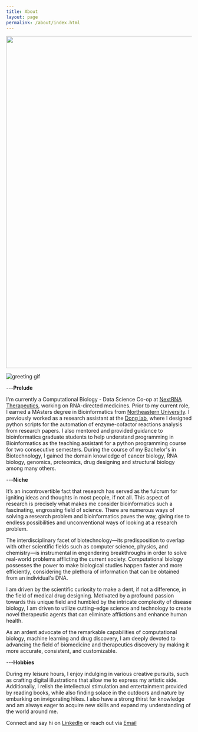 ```yaml
---
title: About
layout: page
permalink: /about/index.html
---
```


<img src="{{site.url}}/assets/images/Amoolya.JPG" style="border:none" width="900" />

![greeting gif](https://github.com/alansmathew/alansmathew/raw/master/lang.gif)

---**Prelude**

I'm currently a Computational Biology - Data Science Co-op at [NextRNA Therapeutics](http://nextrna.com/), working on RNA-directed medicines.
Prior to my current role, I earned a MAsters degree in Bioinformatics from [Northeastern University](https://cos.northeastern.edu/master-of-science-in-bioinformatics/). I previously worked as a research assistant at the [Dong lab](https://sijiadong.com/), where I designed python scripts for the automation of enzyme-cofactor reactions analysis from research papers. I also mentored and provided guidance to bioinformatics graduate students to help understand programming in Bioinformatics as the teaching assistant for a python programming course for two consecutive semesters. During the course of my Bachelor's in Biotechnology, I gained the domain knowledge of cancer biology, RNA biology, genomics, proteomics, drug designing and structural biology among many others. 

---**Niche** 

It’s an incontrovertible fact that research has served as the fulcrum for igniting ideas and thoughts in most people, if not all. This aspect of research is precisely what makes me consider bioinformatics such a fascinating, engrossing field of science. There are numerous ways of solving a research problem and bioinformatics paves the way, giving rise to endless possibilities and unconventional ways of looking at a research problem. 

The interdisciplinary facet of biotechnology—its predisposition to overlap with other scientific fields such as computer science, physics, and chemistry—is instrumental in engendering breakthroughs in order to solve real-world problems afflicting the current society. Computational biology possesses the power to make biological studies happen faster and more efficiently, considering the plethora of information that can be obtained from an individual's DNA. 

I am driven by the scientific curiosity to make a dent, if not a difference, in the field of medical drug designing. Motivated by a profound passion towards this unique field and humbled by the intricate complexity of disease biology, I am driven to utilize cutting-edge science and technology to create novel therapeutic agents that can eliminate afflictions and enhance human health.

As an ardent advocate of the remarkable capabilities of computational biology, machine learning and drug discovery, I am deeply devoted to advancing the field of biomedicine and therapeutics discovery by making it more accurate, consistent, and customizable.

<!---  in the biopharmaceutical industry developing machine learning models to predict (1) [off-targeting in gene silencing/editing](https://en.calameo.com/read/0041626681a7296f0e0a8) and (2) [drug-target interactions](https://www.ncbi.nlm.nih.gov/pmc/articles/PMC5166585/).-->

---**Hobbies**

During my leisure hours, I enjoy indulging in various creative pursuits, such as crafting digital illustrations that allow me to express my artistic side. Additionally, I relish the intellectual stimulation and entertainment provided by reading books, while also finding solace in the outdoors and nature by embarking on invigorating hikes. I also have a strong thirst for knowledge and am always eager to acquire new skills and expand my understanding of the world around me.

Connect and say hi on [LinkedIn](https://www.linkedin.com/in/amoolya-srinivasa) or reach out via [Email](amoolyasrinivasa@gmail.com)
